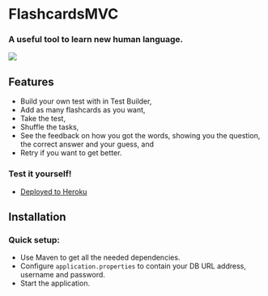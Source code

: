 # FlashcardsMVC
### A useful tool to learn new human language.

![](https://i.imgur.com/bDsvoSX.gif)

## Features
- Build your own test with in Test Builder,
- Add as many flashcards as you want,
- Take the test,
- Shuffle the tasks,
- See the feedback on how you got the words, showing you the question, the correct answer and your guess, and
- Retry if you want to get better.

### Test it yourself!
- [Deployed to Heroku](https://fcmvc.herokuapp.com)

## Installation
### Quick setup:
- Use Maven to get all the needed dependencies.
- Configure `application.properties` to contain your DB URL address, username and password.
- Start the application.
